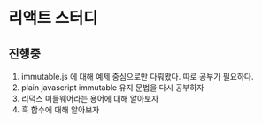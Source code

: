 # 리액트 스터디

## 진행중
1. immutable.js 에 대해 예제 중심으로만 다뤄봤다. 따로 공부가 필요하다.
2. plain javascript immutable 유지 문법을 다시 공부하자
3. 리덕스 미들웨어라는 용어에 대해 알아보자
4. 훅 함수에 대해 알아보자
